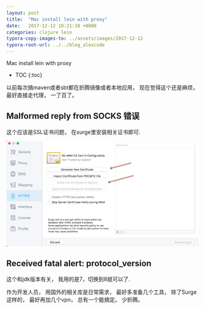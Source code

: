 ```yaml
---
layout: post
title:  "Mac install lein with proxy"
date:   2017-12-12 10:21:38 +0800
categories: clojure lein
typora-copy-images-to: ../assets/images/2017-12-12
typora-root-url: ../../blog_alexcode
---
```

Mac install lein with proxy


* TOC
{:toc}


以前每次搞maven或者sbt都在折腾镜像或者本地应用， 现在觉得这个还是麻烦， 最好直接走代理， 一了百了。 



## Malformed reply from SOCKS 错误

这个应该是SSL证书问题， 在surge里安装相关证书即可. 

![14CF0078-4D08-4665-A17D-4C4C342E767F](/assets/images/2017-12-12/14CF0078-4D08-4665-A17D-4C4C342E767F.png)



## Received fatal alert: protocol_version

这个和jdk版本有关， 我用的是7，切换到8就可以了. 



作为开发人员， 用国外的相关库是日常需求， 最好多准备几个工具， 除了Surge这样的， 最好再加几个vpn， 总有一个能搞定。 少折腾。